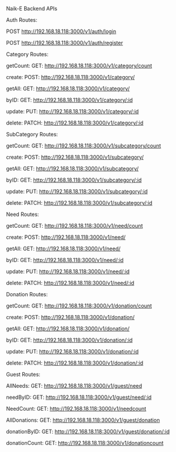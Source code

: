Naik-E Backend APIs

Auth Routes:

POST http://192.168.18.118:3000/v1/auth/login

POST http://192.168.18.118:3000/v1/auth/register


Category Routes:

getCount: GET: http://192.168.18.118:3000/v1/category/count 

create: POST: http://192.168.18.118:3000/v1/category/

getAll: GET: http://192.168.18.118:3000/v1/category/

byID: GET: http://192.168.18.118:3000/v1/category/:id

update: PUT: http://192.168.18.118:3000/v1/category/:id

delete: PATCH: http://192.168.18.118:3000/v1/category/:id


SubCategory Routes:

getCount: GET: http://192.168.18.118:3000/v1/subcategory/count 

create: POST: http://192.168.18.118:3000/v1/subcategory/ 

getAll: GET: http://192.168.18.118:3000/v1/subcategory/

byID: GET: http://192.168.18.118:3000/v1/subcategory/:id

update: PUT: http://192.168.18.118:3000/v1/subcategory/:id

delete: PATCH: http://192.168.18.118:3000/v1/subcategory/:id


Need Routes:

getCount: GET: http://192.168.18.118:3000/v1/need/count 

create: POST: http://192.168.18.118:3000/v1/need/ 

getAll: GET: http://192.168.18.118:3000/v1/need/

byID: GET: http://192.168.18.118:3000/v1/need/:id

update: PUT: http://192.168.18.118:3000/v1/need/:id

delete: PATCH: http://192.168.18.118:3000/v1/need/:id

Donation Routes:

getCount: GET: http://192.168.18.118:3000/v1/donation/count 

create: POST: http://192.168.18.118:3000/v1/donation/ 

getAll: GET: http://192.168.18.118:3000/v1/donation/

byID: GET: http://192.168.18.118:3000/v1/donation/:id

update: PUT: http://192.168.18.118:3000/v1/donation/:id

delete: PATCH: http://192.168.18.118:3000/v1/donation/:id

Guest Routes:

AllNeeds: GET: http://192.168.18.118:3000/v1/guest/need 

needByID: GET: http://192.168.18.118:3000/v1/guest/need/:id 

NeedCount: GET: http://192.168.18.118:3000/v1/needcount

AllDonations: GET: http://192.168.18.118:3000/v1/guest/donation 

donationByID: GET: http://192.168.18.118:3000/v1/guest/donation/:id 

donationCount: GET: http://192.168.18.118:3000/v1/donationcount

